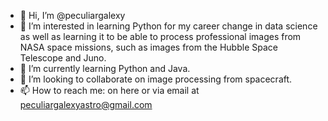 - 👋 Hi, I’m @peculiargalexy
- 👀 I’m interested in learning Python for my career change in data science as well as learning it to be able to process professional images from NASA space missions, such as images from the Hubble Space Telescope and Juno.
- 🌱 I’m currently learning Python and Java.
- 💞️ I’m looking to collaborate on image processing from spacecraft.
- 📫 How to reach me: on here or via email at peculiargalexyastro@gmail.com

<!---
peculiargalexy/peculiargalexy is a ✨ special ✨ repository because its `README.md` (this file) appears on your GitHub profile.
You can click the Preview link to take a look at your changes.
--->
